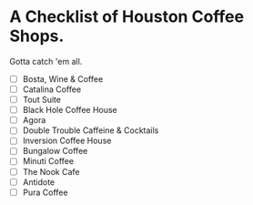 # A Checklist of Houston Coffee Shops.

Gotta catch 'em all.

- [ ] Bosta, Wine & Coffee
- [ ] Catalina Coffee
- [ ] Tout Suite
- [ ] Black Hole Coffee House
- [ ] Agora
- [ ] Double Trouble Caffeine & Cocktails
- [ ] Inversion Coffee House
- [ ] Bungalow Coffee
- [ ] Minuti Coffee
- [ ] The Nook Cafe
- [ ] Antidote
- [ ] Pura Coffee